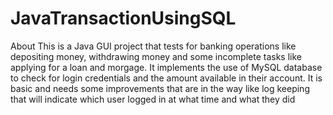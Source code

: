 # JavaTransactionUsingSQL
About
This is a Java GUI project that tests for banking operations like depositing money, withdrawing money and some incomplete tasks like applying for a loan and morgage.
It implements the use of MySQL database to check for login credentials and the amount available in their account.
It is basic and needs some improvements that are in the way like log keeping that will indicate which user logged in at what time and what they did
